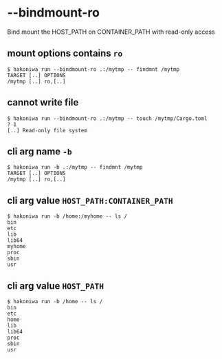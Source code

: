 # --bindmount-ro

Bind mount the HOST_PATH on CONTAINER_PATH with read-only access

## mount options contains `ro`

```console
$ hakoniwa run --bindmount-ro .:/mytmp -- findmnt /mytmp
TARGET [..] OPTIONS
/mytmp [..] ro,[..]

```

## cannot write file

```console
$ hakoniwa run --bindmount-ro .:/mytmp -- touch /mytmp/Cargo.toml
? 1
[..] Read-only file system

```

## cli arg name `-b`

```console
$ hakoniwa run -b .:/mytmp -- findmnt /mytmp
TARGET [..] OPTIONS
/mytmp [..] ro,[..]

```

## cli arg value `HOST_PATH:CONTAINER_PATH`

```console
$ hakoniwa run -b /home:/myhome -- ls /
bin
etc
lib
lib64
myhome
proc
sbin
usr

```

## cli arg value `HOST_PATH`

```console
$ hakoniwa run -b /home -- ls /
bin
etc
home
lib
lib64
proc
sbin
usr

```
